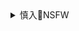 <details><summary>慎入🔞NSFW</summary>

Not Safe For Work
![](https://upload.wikimedia.org/wikipedia/commons/thumb/d/d3/Biohazard_Symbol_Specification.png/210px-Biohazard_Symbol_Specification.png)

<details><summary><b>风险自理Use At Your Own Risk🈲</summary>

### クロサキ シン 月曜西め04b
@synchro_saki
`ERIxL0QUcAYleUM (1589×2048)`<br>
![](https://pbs.twimg.com/media/ERIxL0QUcAYleUM?format=jpg&name=orig)

`ERIxL2RU8AA6wt7 (1589×2048)`<br>
![](https://pbs.twimg.com/media/ERIxL2RU8AA6wt7?format=jpg&name=orig)

`ERIxL5tUUAAX0vp (1589×2048)`<br>
![](https://pbs.twimg.com/media/ERIxL5tUUAAX0vp?format=jpg&name=orig)

`ET5-a7uU0AApCUm (1575×2048)`<br>
![](https://pbs.twimg.com/media/ET5-a7uU0AApCUm?format=jpg&name=orig)

`ET7FQVyUcAELuWH (1575×2048)`<br>
![](https://pbs.twimg.com/media/ET7FQVyUcAELuWH?format=jpg&name=orig)

`ET7FQWFVAAIR9eI (1575×2048)`<br>
![](https://pbs.twimg.com/media/ET7FQWFVAAIR9eI?format=jpg&name=orig)

`ET3qB4-UYAAiY11 (1575×2048)`<br>
![](https://pbs.twimg.com/media/ET3qB4-UYAAiY11?format=jpg&name=orig)

`ET3qB5IUwAEl84V (1575×2048)`<br>
![](https://pbs.twimg.com/media/ET3qB5IUwAEl84V?format=jpg&name=orig)

清正つみれ ふたけっと参戦おじ㌠(˘ω˘)

`ET4d_j1UMAEiRRy (1536×2048)`<br>
![](https://pbs.twimg.com/media/ET4d_j1UMAEiRRy?format=jpg&name=orig)

`ET4d_j2UMAIl4J9 (2048×1674)`<br>
![](https://pbs.twimg.com/media/ET4d_j2UMAIl4J9?format=jpg&name=orig)

`ET4d_jzU0AA0IRF (1534×2048)`<br>
![](https://pbs.twimg.com/media/ET4d_jzU0AA0IRF?format=jpg&name=orig)

`ET4d_jyUMAEkuoP (1536×2048)`<br>
![](https://pbs.twimg.com/media/ET4d_jyUMAEkuoP?format=jpg&name=orig)
</details>
</details>
